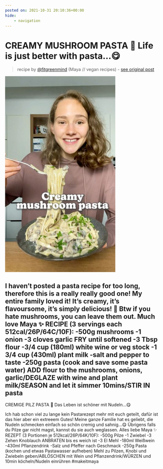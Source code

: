 ```yaml
---
posted on: 2021-10-31 20:10:36+00:00
hide:
    - navigation
---
```


# CREAMY MUSHROOM PASTA 🍝 Life is just better with pasta…😋 

> recipe by [@fitgreenmind](https://www.instagram.com/fitgreenmind/) 
(Maya // vegan recipes) - [see original post](https://instagram.com/p/CVtLYlDKJtp)

![](../img/fitgreenmind_31-10-2021_2010.png)


I haven’t posted a pasta recipe for too long, therefore this is a really really good one! 
My entire family loved it! It’s creamy, it’s flavoursome, it’s simply delicious! 🤗
Btw if you hate mushrooms, you can leave them out.
Much love 
Maya ✨
RECIPE (3 servings each 512cal/26P/64C/10F):
-500g mushrooms
-1 onion
-3 cloves garlic
FRY until softened
-3 Tbsp flour
-3/4 cup (180ml) white wine or veg stock
-1 3/4 cup (430ml) plant milk
-salt and pepper to taste
-250g pasta (cook and save some pasta water)
ADD flour to the mushrooms, onions, garlic/DEGLAZE with wine and plant milk/SEASON and let it simmer 10mins/STIR IN pasta
-
CREMIGE PILZ PASTA 🍝 Das Leben ist schöner mit Nudeln…😋

Ich hab schon viel zu lange kein Pastarezept mehr mit euch geteilt, dafür ist das hier aber ein extreeem Gutes! 
Meine ganze Familie hat es geliebt, die Nudeln schmecken einfach so schön cremig und sahnig…😋
Übrigens falls du Pilze gar nicht magst, kannst du sie auch weglassen.
Alles liebe 
Maya ✨
REZEPT (3 Portionen je 512kcal/26P/64K/10F):
-500g Pilze
-1 Zwiebel
-3 Zehen Knoblauch 
ANBRATEN bis es weich ist
-3 El Mehl
-180ml Weißwein
-430ml Pflanzendrink 
-Salz und Pfeffer nach Geschmack 
-250g Pasta (kochen und etwas Pastawasser aufheben)
Mehl zu Pilzen, Knobi und Zwiebeln geben/ABLÖSCHEN mit Wein und Pflanzendrink/WÜRZEN und 10min köcheln/Nudeln einrühren
\#makeitmaya 